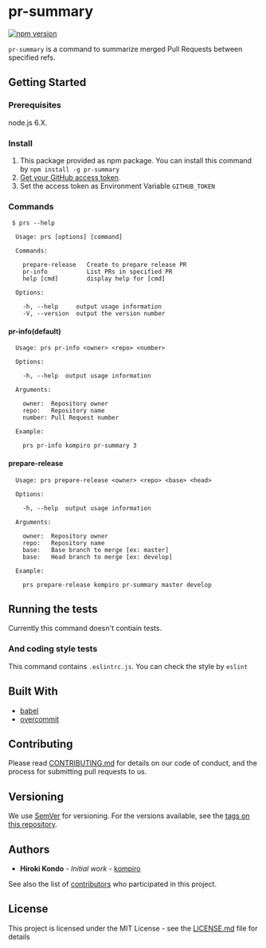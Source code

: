 # pr-summary

[![npm version](https://badge.fury.io/js/pr-summary.svg)](https://badge.fury.io/js/pr-summary)

`pr-summary` is a command to summarize merged Pull Requests between specified refs.

## Getting Started

### Prerequisites

node.js 6.X.

### Install

1. This package provided as npm package. You can install this command by `npm install -g pr-summary`
2. [Get your GitHub access token](https://github.com/settings/tokens).
3. Set the access token as Environment Variable `GITHUB_TOKEN`

### Commands

```shell
 $ prs --help

  Usage: prs [options] [command]

  Commands:

    prepare-release   Create to prepare release PR
    pr-info           List PRs in specified PR
    help [cmd]        display help for [cmd]

  Options:

    -h, --help     output usage information
    -V, --version  output the version number
```

#### pr-info(default)

```
  Usage: prs pr-info <owner> <repo> <number>

  Options:

    -h, --help  output usage information

  Arguments:

    owner:  Repository owner
    repo:   Repository name
    number: Pull Request number

  Example:

    prs pr-info kompiro pr-summary 3
```

#### prepare-release

```
  Usage: prs prepare-release <owner> <repo> <base> <head>

  Options:

    -h, --help  output usage information

  Arguments:

    owner:  Repository owner
    repo:   Repository name
    base:   Base branch to merge [ex: master]
    base:   Head branch to merge [ex: develop]

  Example:

    prs prepare-release kompiro pr-summary master develop
```


## Running the tests

Currently this command doesn't contiain tests.

### And coding style tests

This command contains `.eslintrc.js`. You can check the style by `eslint`

## Built With

* [babel](https://github.com/babel/babel)
* [overcommit](https://github.com/brigade/overcommit)

## Contributing

Please read [CONTRIBUTING.md](CONTRIBUTING.md) for details on our code of conduct, and the process for submitting pull requests to us.

## Versioning

We use [SemVer](http://semver.org/) for versioning. For the versions available, see the [tags on this repository](https://github.com/kompiro/pr-summary/tags).

## Authors

* **Hiroki Kondo** - *Initial work* - [kompiro](https://github.com/kompiro)

See also the list of [contributors](https://github.com/kompiro/pr-summry/contributors) who participated in this project.

## License

This project is licensed under the MIT License - see the [LICENSE.md](LICENSE.md) file for details
